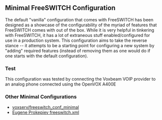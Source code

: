 ## Minimal FreeSWITCH Configuration

The default "vanilla" configuration that comes with FreeSWITCH has
been designed as a showcase of the configurability of the myriad of
features that FreeSWITCH comes with out of the box. While it is very
helpful in tinkering with FreeSWITCH, it has a lot of extraneous stuff
enabled/configured for use in a production system. This configuration
aims to take the reverse stance -- it attempts to be a starting point
for configuring a new system by "adding" required features (instead of
removing them as one would do if one starts with the default
configuration).

### Test

This configuration was tested by connecting the Voxbeam VOIP provider
to an analog phone connected using the OpenVOX A400E

### Other Minimal Configurations

* [voxserv/freeswitch_conf_minimal](https://github.com/voxserv/freeswitch_conf_minimal)
* [Eugene Prokepiev freeswitch.xml](https://freeswitch.org/jira/browse/FS-4874)
